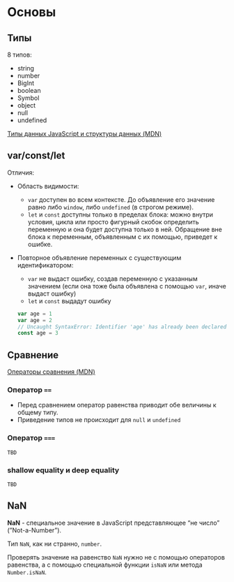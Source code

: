 # Основы

## Типы

8 типов:

- string
- number
- BigInt
- boolean
- Symbol
- object
- null
- undefined

[Типы данных JavaScript и структуры данных (MDN)](https://developer.mozilla.org/ru/docs/Web/JavaScript/Data_structures)

## var/const/let

Отличия:

- Область видимости:
    - `var` доступен во всем контексте. До объявление его значение равно либо `window`, либо `undefined` (в строгом режиме).
    - `let` и `const` доступны только в пределах блока: можно внутри условия, цикла или просто фигурный скобок определить переменную и она будет доступна только в ней. Обращение вне блока к переменным, объявленным с их помощью, приведет к ошибке.
- Повторное объявление переменных с существующим идентификатором:
    - `var` не выдаст ошибку, создав переменную с указанным значением (если она тоже была объявлена с помощью `var`, иначе выдаст ошибку)
    - `let` и `const` выдадут ошибку
    
    ```js
    var age = 1
    var age = 2
    // Uncaught SyntaxError: Identifier 'age' has already been declared
    const age = 3
    ```
    

## Сравнение

[Операторы сравнения (MDN)](https://developer.mozilla.org/ru/docs/Web/JavaScript/Equality_comparisons_and_sameness)

### Оператор `==`

- Перед сравнением оператор равенства приводит обе величины к общему типу.
- Приведение типов не происходит для `null` и `undefined`

### Оператор `===`

`TBD`

### shallow equality и deep equality

`TBD`

## NaN

**NaN** - специальное значение в JavaScript представляющее “не число” (”Not-a-Number”).

Тип `NaN`, как ни странно, `number`.

Проверять значение на равенство `NaN` нужно не с помощью операторов равенства, а с помощью специальной функции `isNaN` или метода `Number.isNaN`.
